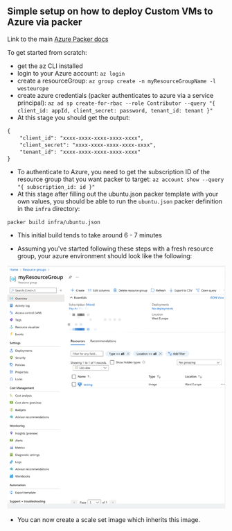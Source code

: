 ## Simple setup on how to deploy Custom VMs to Azure via packer


Link to the main [Azure Packer docs](https://docs.microsoft.com/en-us/azure/virtual-machines/linux/build-image-with-packer)


To get started from scratch: 

- get the az CLI installed
- login to your Azure account: `az login`
- create a resourceGroup: `az group create -n myResourceGroupName -l westeurope` 
- create azure credentials (packer authenticates to azure via a service principal): `az ad sp create-for-rbac --role Contributor --query "{ client_id: appId, client_secret: password, tenant_id: tenant }"
`
- At this stage you should get the output: 
```
{
    "client_id": "xxxx-xxxx-xxxx-xxxx-xxxx",
    "client_secret": "xxxx-xxxx-xxxx-xxxx-xxxx",
    "tenant_id": "xxxx-xxxx-xxxx-xxxx-xxxx"
}
```
- To authenticate to Azure, you need to get the subscription ID of the resource group that you want packer to target: 
`az account show --query "{ subscription_id: id }"`
- At this stage after filling out the ubuntu.json packer template with your own values, you should be able to run the `ubuntu.json` packer definition in the `infra` directory: 

``` 
packer build infra/ubuntu.json
```
* This initial build tends to take around 6 - 7 minutes

* Assuming you've started following these steps with a fresh resource group, your azure environment should look like the following: 

![Azure resource group](./images/az.png)

* You can now create a scale set image which inherits this image.